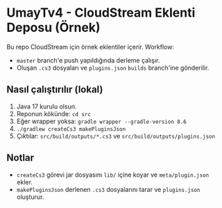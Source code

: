 # UmayTv4 - CloudStream Eklenti Deposu (Örnek)

Bu repo CloudStream için örnek eklentiler içerir. Workflow:
- `master` branch'e push yapıldığında derleme çalışır.
- Oluşan `.cs3` dosyaları ve `plugins.json` `builds` branch'ine gönderilir.

## Nasıl çalıştırılır (lokal)
1. Java 17 kurulu olsun.
2. Reponun kökünde: `cd src`
3. Eğer wrapper yoksa: `gradle wrapper --gradle-version 8.6`
4. `./gradlew createCs3 makePluginsJson`
5. Çıktılar: `src/build/outputs/*.cs3` ve `src/build/outputs/plugins.json`

## Notlar
- `createCs3` görevi jar dosyasını `lib/` içine koyar ve `meta/plugin.json` ekler.
- `makePluginsJson` derlenen `.cs3` dosyalarını tarar ve `plugins.json` oluşturur.
